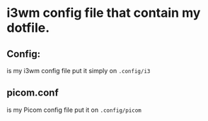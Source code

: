 # i3wm config file that contain my dotfile.

## Config: 
is my i3wm config file put it simply on `.config/i3`

## picom.conf
is my Picom config file put it on `.config/picom`
